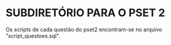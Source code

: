 # SUBDIRETÓRIO PARA O PSET 2

Os scripts de cada questão do pset2 encontram-se no arquivo "script_questoes.sql".

